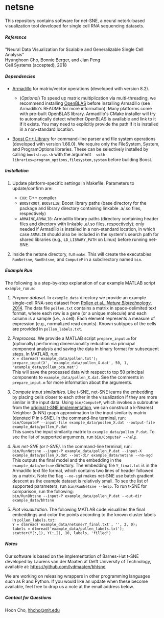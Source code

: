 # netsne

This repository contains software for net-SNE, a neural netork-based visualization tool developed for single cell RNA sequencing datasets.

##### Reference
"Neural Data Visualization for Scalable and Generalizable Single Cell Analysis"\
Hyunghoon Cho, Bonnie Berger, and Jian Peng\
Cell Systems (accepted), 2018

##### Dependencies
- [Armadillo](http://arma.sourceforge.net/) for matrix/vector operations (developed with version 8.2).
    - (*Optional*) To speed up matrix multiplication via multi-threading, we recommend installing [OpenBLAS](http://www.openblas.net/) before installing Armadillo (see Armadillo's README for more information). Many platforms come with pre-built OpenBLAS library. Armadillo's CMake installer will try to automatically detect whether OpenBLAS is available and link to it if it exists. You may need to explicitly provide the path if it is installed in a non-standard location.

- [Boost C++ Library](https://www.boost.org/) for command-line parser and file system operations (developed with version 1.66.0). We require only the FileSystem, System, and ProgramOptions libraries. These can be selectively installed by calling `bootstrap.sh` with the argument `--with-libraries=program_options,filesystem,system` before building Boost.

##### Installation
1. Update platform-specific settings in Makefile. Parameters to update/confirm are:
    - `CXX`: C++ compiler
    - `BOOSTROOT`, `BOOSTLIB`: Boost library paths (base directory for the package and library directory containing linkable .a/.so files, respectively)
    - `ARMAINC`,`ARMALIB`: Armadillo library paths (directory containing header files and  directory with linkable .a/.so files, respectively); only needed if Armadillo is installed in a non-standard location, in which case `ARMALIB` should also be included in the system's search path for shared libraries (e.g., `LD_LIBRARY_PATH` on Linux) before running net-SNE.

2. Inside the netsne directory, run `make`. This will create the executables `RunNetsne`, `RunBhtsne`, and `ComputeP` in a subdirectory named `bin`.

##### Example Run
The following is a step-by-step explanation of our example MATLAB script `example_run.m`:
1. *Prepare dataset.* In `example_data` directory we provide an example single-cell RNA-seq dataset from [Pollen et al., *Nature Biotechnology*, 2014](https://www.nature.com/articles/nbt.2967). The data file `pollen.txt` contains a matrix in space-delimited text format, where each row is a gene (or a unique molecule) and each column is a sample (i.e., a cell). Each element represents a measure of expression (e.g., normalized read counts). Known subtypes of the cells are provided in `pollen_labels.txt`.

2. *Preprocess.* We provide a MATLAB script `prepare_input.m` for (optionally) performing dimensionality reduction via principal component analysis and saving the data in binary format for subsequent steps. In MATLAB, run:\
`X = dlmread('example_data/pollen.txt');`\
`prepare_input(X', 'example_data/pollen_X.dat', 50, 1, 'example_data/pollen_pca.mat')`\
This will save the processed data with respect to top 50 principal components to `example_data/pollen_X.dat`. See the comments in `prepare_input.m` for more information about the arguments.

3. *Compute input similarities.* Like t-SNE, net-SNE learns the embedding by placing cells closer to each other in the visualization if they are more similar in the input data. Using `bin/ComputeP`, which invokes a subroutine from the [original t-SNE implementation](https://github.com/lvdmaaten/bhtsne), we can construct a k-Nearest Neighbor (k-NN) graph approximation to the input similarity matrix (denoted *P* in t-SNE). In the command-line terminal, run:\
`bin/ComputeP --input-file example_data/pollen_X.dat --output-file example_data/pollen_P.dat`\
This saves the input similarity matrix to `example_data/pollen_P.dat`. To see the list of supported arguments, run `bin/ComputeP --help`.

4. *Run net-SNE (or t-SNE)*. In the command-line terminal, run:\
`bin/RunNetsne --input-P example_data/pollen_P.dat --input-X example_data/pollen_X.dat --out-dir example_data/netsne --no-sgd`\
This outputs the final model and the embedding in the `example_data/netsne` directory. The embedding file `Y_final.txt` is in the Armadillo text file format, which contains two lines of header followed by a matrix. Note the flag `--no-sgd` makes net-SNE use batch gradient descent as the example dataset is relatively small. To see the list of supported parameters, run `bin/RunNetsne --help`. To run t-SNE for comparison, run the following:\
`bin/RunBhtsne --input-P example_data/pollen_P.dat --out-dir example_data/bhtsne`

5. *Plot visualization*. The following MATLAB code visualizes the final embeddings and color the points according to the known cluster labels in `pollen_labels.txt`:\
`Y = dlmread('example_data/netsne/Y_final.txt', '', 2, 0);`\
`labels = dlmread('example_data/pollen_labels.txt');`\
`scatter(Y(:,1), Y(:,2), 10, labels, 'filled')`

##### Notes
Our software is based on the implementation of Barnes-Hut t-SNE developed by Laurens van der Maaten at Delft University of Technology, available at: https://github.com/lvdmaaten/bhtsne

We are working on releasing wrappers in other programming languages such as R and Python. If you would like an update when these become available, feel free to drop us a note at the email address below.

##### Contact for Questions
Hoon Cho, hhcho@mit.edu
